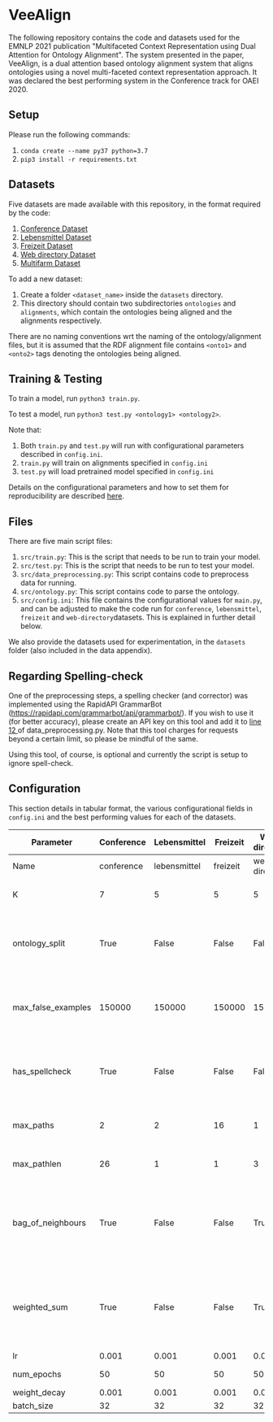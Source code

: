 # VeeAlign

The following repository contains the code and datasets used for the EMNLP 2021 publication "Multifaceted Context Representation using Dual Attention for Ontology Alignment". The system presented in the paper, VeeAlign, is a dual attention based ontology alignment system that aligns ontologies using a novel multi-faceted context representation approach. It was declared the best performing system in the Conference track for OAEI 2020.

## Setup
Please run the following commands: 

1. `conda create --name py37 python=3.7`
2. `pip3 install -r requirements.txt`

## Datasets

Five datasets are made available with this repository, in the format required by the code:

1. [Conference Dataset](http://oaei.ontologymatching.org/2020/conference/index.html)
2. [Lebensmittel Dataset](http://dbs.uni-leipzig.de/file/mapping_lebensmittel.zip)
3. [Freizeit Dataset](http://dbs.uni-leipzig.de/file/mapping_freizeit.zip)
4. [Web directory Dataset](http://dbs.uni-leipzig.de/file/mapping_webdirectory.zip)
5. [Multifarm Dataset](https://www.irit.fr/recherches/MELODI/multifarm/dataset-2015-open.zip)

To add a new dataset:

1. Create a folder `<dataset_name>` inside the `datasets` directory. 
2. This directory should contain two subdirectories `ontologies` and `alignments`, which contain the ontologies being aligned and the alignments respectively.

There are no naming conventions wrt the naming of the ontology/alignment files, but it is assumed that the RDF alignment file contains `<onto1>` and `<onto2>` tags denoting the ontologies being aligned.

## Training & Testing

To train a model, run `python3 train.py`.

To test a model, run `python3 test.py <ontology1> <ontology2>`. 

Note that:

1. Both `train.py` and `test.py` will run with configurational parameters described in `config.ini`.
2. `train.py` will train on alignments specified in `config.ini`
3. `test.py` will load pretrained model specified in `config.ini`

 Details on the configurational parameters and how to set them for reproducibility are described [here](#configuration).

## Files

There are five main script files:
1. `src/train.py`: This is the script that needs to be run to train your model.
2. `src/test.py`: This is the script that needs to be run to test your model.
2. `src/data_preprocessing.py`: This script contains code to preprocess data for running.
3. `src/ontology.py`: This script contains code to parse the ontology.
4. `src/config.ini`: This file contains the configurational values for `main.py`, and can be adjusted to make the code run for `conference`, `lebensmittel`, `freizeit` and `web-directory`datasets. This is explained in further detail below.

We also provide the datasets used for experimentation, in the `datasets` folder (also included in the data appendix).

## Regarding Spelling-check

One of the preprocessing steps, a spelling checker (and corrector) was implemented using the RapidAPI GrammarBot (https://rapidapi.com/grammarbot/api/grammarbot/). If you wish to use it (for better accuracy), please create an API key on this tool and add it to [line 12 ](https://github.com/Remorax/VeeAlign/blob/master/src/data_preprocessing.py#L12) of data_preprocessing.py. Note that this tool charges for requests beyond a certain limit, so please be mindful of the same.

Using this tool, of course, is optional and currently the script is setup to ignore spell-check.

## Configuration

This section details in tabular format, the various configurational fields in `config.ini` and the best performing values for each of the datasets.

| Parameter          | Conference | Lebensmittel | Freizeit | Web-directory | Description                                                                                    |
|--------------------|------------|--------------|----------|---------------|------------------------------------------------------------------------------------------------|
| Name               | conference | lebensmittel | freizeit | web-directory | Name of dataset                                                                                |
| K                  | 7          | 5            | 5        | 5             | Value of K used in K-fold sliding window                                                       |
| ontology_split     | True       | False        | False    | False         | Split training data at ontology level (True) or on element level (False)                       |
| max_false_examples | 150000     | 150000       | 150000   | 150000        | Max number of false (dissimilar) examples to take while training                               |
| has_spellcheck     | True       | False        | False    | False         | Whether or not to use an English spelling checker while preprocessing.                         |
| max_paths          | 2          | 2            | 16       | 1             | Max number of paths to consider, per node                                                      |
| max_pathlen        | 26         | 1            | 1        | 3             | Max length of the path to consider                                                             |
| bag_of_neighbours  | True       | False        | False    | True          | Determines whether one-hop neighbours are treated as a bag of nodes, or path of length one     |
| weighted_sum       | True       | False        | False    | True          | Determines whether unified path representation is computed using weighted sum, or max pooling  |
| lr                 | 0.001      | 0.001        | 0.001    | 0.001         | Learning rate                                                                                  |
| num_epochs         | 50         | 50           | 50       | 50            | Number of epochs                                                                               |
| weight_decay       | 0.001      | 0.001        | 0.001    | 0.001         | Weight decay                                                                                   |
| batch_size         | 32         | 32           | 32       | 32            | Batch size                                                                                     |
